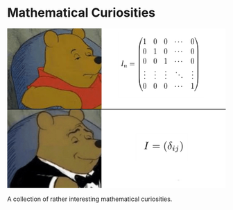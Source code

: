 # Mathematical Curiosities

![](img/Kronecker_Delta.png)

A collection of rather interesting mathematical curiosities. 

